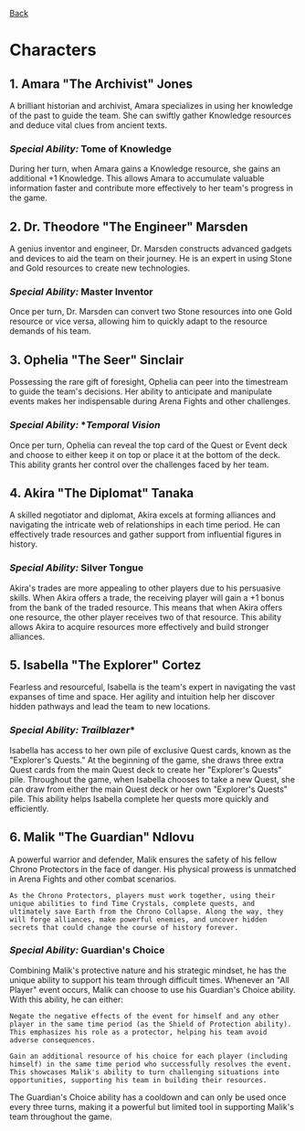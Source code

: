 [Back](../TimeQuest/)

# Characters

## 1. Amara "The Archivist" Jones
A brilliant historian and archivist, Amara specializes in using her knowledge of the past to guide the team. She can swiftly gather Knowledge resources and deduce vital clues from ancient texts.

### _Special Ability:_ **Tome of Knowledge**
During her turn, when Amara gains a Knowledge resource, she gains an additional +1 Knowledge. This allows Amara to accumulate valuable information faster and contribute more effectively to her team's progress in the game.

## 2. Dr. Theodore "The Engineer" Marsden
A genius inventor and engineer, Dr. Marsden constructs advanced gadgets and devices to aid the team on their journey. He is an expert in using Stone and Gold resources to create new technologies.

### _Special Ability:_ **Master Inventor**
Once per turn, Dr. Marsden can convert two Stone resources into one Gold resource or vice versa, allowing him to quickly adapt to the resource demands of his team.

## 3. Ophelia "The Seer" Sinclair
Possessing the rare gift of foresight, Ophelia can peer into the timestream to guide the team's decisions. Her ability to anticipate and manipulate events makes her indispensable during Arena Fights and other challenges.

### _Special Ability:_ **Temporal Vision*
Once per turn, Ophelia can reveal the top card of the Quest or Event deck and choose to either keep it on top or place it at the bottom of the deck. This ability grants her control over the challenges faced by her team.

## 4. Akira "The Diplomat" Tanaka
A skilled negotiator and diplomat, Akira excels at forming alliances and navigating the intricate web of relationships in each time period. He can effectively trade resources and gather support from influential figures in history.

### _Special Ability:_ **Silver Tongue**
Akira's trades are more appealing to other players due to his persuasive skills. When Akira offers a trade, the receiving player will gain a +1 bonus from the bank of the traded resource. This means that when Akira offers one resource, the other player receives two of that resource. This ability allows Akira to acquire resources more effectively and build stronger alliances.

## 5. Isabella "The Explorer" Cortez
Fearless and resourceful, Isabella is the team's expert in navigating the vast expanses of time and space. Her agility and intuition help her discover hidden pathways and lead the team to new locations.

### _Special Ability:_ *Trailblazer**
Isabella has access to her own pile of exclusive Quest cards, known as the "Explorer's Quests." At the beginning of the game, she draws three extra Quest cards from the main Quest deck to create her "Explorer's Quests" pile. Throughout the game, when Isabella chooses to take a new Quest, she can draw from either the main Quest deck or her own "Explorer's Quests" pile. This ability helps Isabella complete her quests more quickly and efficiently.

## 6. Malik "The Guardian" Ndlovu
A powerful warrior and defender, Malik ensures the safety of his fellow Chrono Protectors in the face of danger. His physical prowess is unmatched in Arena Fights and other combat scenarios.

    As the Chrono Protectors, players must work together, using their unique abilities to find Time Crystals, complete quests, and ultimately save Earth from the Chrono Collapse. Along the way, they will forge alliances, make powerful enemies, and uncover hidden secrets that could change the course of history forever.

### _Special Ability:_ **Guardian's Choice**
Combining Malik's protective nature and his strategic mindset, he has the unique ability to support his team through difficult times. Whenever an "All Player" event occurs, Malik can choose to use his Guardian's Choice ability. With this ability, he can either:

    Negate the negative effects of the event for himself and any other player in the same time period (as the Shield of Protection ability). This emphasizes his role as a protector, helping his team avoid adverse consequences.

    Gain an additional resource of his choice for each player (including himself) in the same time period who successfully resolves the event. This showcases Malik's ability to turn challenging situations into opportunities, supporting his team in building their resources.

The Guardian's Choice ability has a cooldown and can only be used once every three turns, making it a powerful but limited tool in supporting Malik's team throughout the game.
